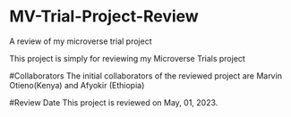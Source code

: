 # MV-Trial-Project-Review
A review of my microverse trial project

This project is simply for reviewing my Microverse Trials project

#Collaborators
The initial collaborators of the reviewed project are Marvin Otieno(Kenya) and Afyokir (Ethiopia)

#Review Date
This project is reviewed on May, 01, 2023.
